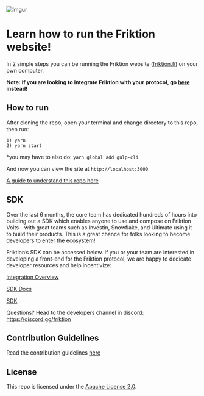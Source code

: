 
![Imgur](https://imgur.com/y8kGZvu.png)
# Learn how to run the Friktion website!

In 2 simple steps you can be running the Friktion website ([friktion.fi](http://friktion.fi)) on your own computer.

**Note: If you are looking to integrate Friktion with your protocol, go [here](https://docs.friktion.fi/integration/overview) instead!**

## How to run
After cloning the repo, open your terminal and change directory to this repo, then run:
```
1) yarn
2) yarn start
```
*you may have to also do: `yarn global add gulp-cli`

And now you can view the site at `http://localhost:3000`

[A guide to understand this repo here](https://docs.friktion.fi/integration/open-sourced-ui)

## SDK
Over the last 6 months, the core team has dedicated hundreds of hours into building out a SDK which enables anyone to use and compose on Friktion Volts - with great teams such as Investin, Snowflake, and Ultimate using it to build their products. This is a great chance for folks looking to become developers to enter the ecosystem!

Friktion’s SDK can be accessed below. If you or your team are interested in developing a front-end for the Friktion protocol, we are happy to dedicate developer resources and help incentivize:

[Integration Overview](https://docs.friktion.fi/integration/overview)

[SDK Docs](https://docs.friktion.fi/integration/typescript-sdk)

[SDK](https://www.npmjs.com/package/@friktion-labs/friktion-sdk)


Questions? Head to the developers channel in discord: https://discord.gg/friktion

## Contribution Guidelines

Read the contribution guidelines [here](/contribution.md)

## License

This repo is licensed under the [Apache License 2.0](https://en.wikipedia.org/wiki/Apache_License).
